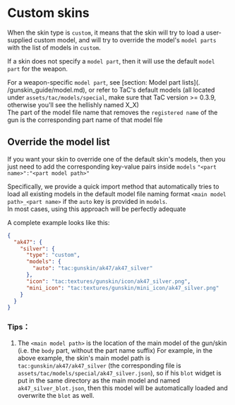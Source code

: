 # Custom skins
When the skin type is `custom`, it means that the skin will try to load a user-supplied custom model, and will try to override the model's `model parts` with the list of models in `custom`.

If a skin does not specify a `model part`, then it will use the default `model part` for the weapon.

For a weapon-specific `model part`, see [section: Model part lists](. /gunskin_guide/model.md), or refer to TaC's default models (all located under `assets/tac/models/special`, make sure that TaC version >= 0.3.9, otherwise you'll see the hellishly named X_X)  
The part of the model file name that removes the `registered name` of the gun is the corresponding part name of that model file

## Override the model list
If you want your skin to override one of the default skin's models, then you just need to add the corresponding key-value pairs inside `models` `"<part name>":"<part model path>"`

Specifically, we provide a quick import method that automatically tries to load all existing models in the default model file naming format `<main model path>_<part name>` if the `auto` key is provided in `models`.  
In most cases, using this approach will be perfectly adequate  

A complete example looks like this:
```json
{
  "ak47": {
    "silver": {
      "type": "custom",
      "models": {
        "auto": "tac:gunskin/ak47/ak47_silver"
      },
      "icon": "tac:textures/gunskin/icon/ak47_silver.png",
      "mini_icon": "tac:textures/gunskin/mini_icon/ak47_silver.png"
    }
  }
}
```

### Tips：
1. The `<main model path>` is the location of the main model of the gun/skin (i.e. the `body` part, without the part name suffix)
For example, in the above example, the skin's main model path is `tac:gunskin/ak47/ak47_silver` (the corresponding file is `assets/tac/models/special/ak47_silver.json`), so if his `blot` widget is put in the same directory as the main model and named `ak47_silver_blot.json`, then this model will be automatically loaded and overwrite the `blot` as well.


